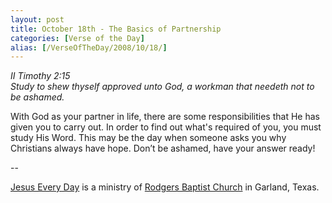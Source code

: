 ```yaml
---
layout: post
title: October 18th - The Basics of Partnership
categories: [Verse of the Day]
alias: [/VerseOfTheDay/2008/10/18/]
---
```


_II Timothy 2:15  
Study to shew thyself approved unto God, a workman that needeth not
to be ashamed._

With God as your partner in life, there are some responsibilities
that He has given you to carry out. In order to find out what's
required of you, you must study His Word. This may be the day when
someone asks you why Christians always have hope. Don&rsquo;t be
ashamed, have your answer ready!

 --

<a href=http://jesuseveryday.net>Jesus Every Day</a> is a ministry of <a href=http://rodgersbaptist.net>Rodgers Baptist Church</a> in Garland, Texas.

